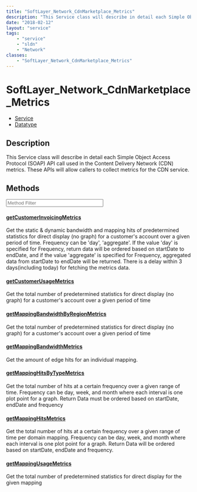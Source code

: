 ```yaml
---
title: "SoftLayer_Network_CdnMarketplace_Metrics"
description: "This Service class will describe in detail each Simple Object Access Protocol (SOAP) API call used in the Content Delive... "
date: "2018-02-12"
layout: "service"
tags:
    - "service"
    - "sldn"
    - "Network"
classes:
    - "SoftLayer_Network_CdnMarketplace_Metrics"
---
```

# SoftLayer_Network_CdnMarketplace_Metrics
<div id='service-datatype'>
    <ul id='sldn-reference-tabs'>
    <li id='service'> <a href='/reference/services/SoftLayer_Network_CdnMarketplace_Metrics' >Service</a></li>    <li id='datatype'> <a href='/reference/datatypes/SoftLayer_Network_CdnMarketplace_Metrics' >Datatype</a></li>
    </ul>
</div>

## Description
This Service class will describe in detail each Simple Object Access Protocol (SOAP) API call used in the Content Delivery Network (CDN) metrics. These APIs will allow callers to collect metrics for the CDN service. 



        
<div id="properties" class="content service-content">

## Methods

<div class="view-filters">
    <div class="clearfix">
        <div class="search-input-box">
            <input placeholder="Method Filter" onkeyup="titleSearch(inputId='edit-combine', divId='method-div', elementClass='method-row')" 
                type="text" id="edit-combine" value="" size="30" maxlength="128" class="form-text">
        </div>
    </div>
</div>

<div id="method-div">

<div class="method-row">

#### [getCustomerInvoicingMetrics](/reference/services/SoftLayer_Network_CdnMarketplace_Metrics/getCustomerInvoicingMetrics)
Get the static & dynamic bandwidth and mapping hits of predetermined statistics for direct display (no graph) for a customer's account over a given period of time. Frequency can be 'day', 'aggregate'. If the value 'day' is specified for Frequency, return data will be ordered based on startDate to endDate, and if the value 'aggregate' is specified for Frequency, aggregated data from startDate to endDate will be returned. There is a delay within 3 days(including today) for fetching the metrics data. 
</div>

<div class="method-row">

#### [getCustomerUsageMetrics](/reference/services/SoftLayer_Network_CdnMarketplace_Metrics/getCustomerUsageMetrics)
Get the total number of predetermined statistics for direct display (no graph) for a customer's account over a given period of time 
</div>

<div class="method-row">

#### [getMappingBandwidthByRegionMetrics](/reference/services/SoftLayer_Network_CdnMarketplace_Metrics/getMappingBandwidthByRegionMetrics)
Get the total number of predetermined statistics for direct display (no graph) for a customer's account over a given period of time 
</div>

<div class="method-row">

#### [getMappingBandwidthMetrics](/reference/services/SoftLayer_Network_CdnMarketplace_Metrics/getMappingBandwidthMetrics)
Get the amount of edge hits for an individual mapping. 
</div>

<div class="method-row">

#### [getMappingHitsByTypeMetrics](/reference/services/SoftLayer_Network_CdnMarketplace_Metrics/getMappingHitsByTypeMetrics)
Get the total number of hits at a certain frequency over a given range of time. Frequency can be day, week, and month where each interval is one plot point for a graph. Return Data must be ordered based on startDate, endDate and frequency 
</div>

<div class="method-row">

#### [getMappingHitsMetrics](/reference/services/SoftLayer_Network_CdnMarketplace_Metrics/getMappingHitsMetrics)
Get the total number of hits at a certain frequency over a given range of time per domain mapping. Frequency can be day, week, and month where each interval is one plot point for a graph. Return Data will be ordered based on startDate, endDate and frequency. 
</div>

<div class="method-row">

#### [getMappingUsageMetrics](/reference/services/SoftLayer_Network_CdnMarketplace_Metrics/getMappingUsageMetrics)
Get the total number of predetermined statistics for direct display for the given mapping 
</div>
</div>

</div>


